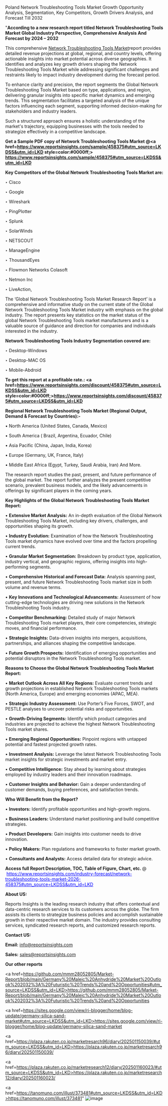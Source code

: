 Poland Network Troubleshooting Tools Market Growth Opportunity Analysis, Segmentation, Key Competitors, Growth Drivers Analysis, and Forecast Till 2032

"<strong>According to a new research report titled Network Troubleshooting Tools Market Global Industry Perspective, Comprehensive Analysis And Forecast by 2024 – 2032</strong>

This comprehensive <a href=https://www.reportsinsights.com/sample/458375>Network Troubleshooting Tools Market</a>report provides detailed revenue projections at global, regional, and country levels, offering actionable insights into market potential across diverse geographies. It identifies and analyzes key growth drivers shaping the Network Troubleshooting Tools Market while addressing significant challenges and restraints likely to impact industry development during the forecast period.

To enhance clarity and precision, the report segments the Global Network Troubleshooting Tools Market based on type, applications, and region, delivering granular insights into specific market dynamics and emerging trends. This segmentation facilitates a targeted analysis of the unique factors influencing each segment, supporting informed decision-making for stakeholders and industry leaders.

Such a structured approach ensures a holistic understanding of the market's trajectory, equipping businesses with the tools needed to strategize effectively in a competitive landscape.

<strong>Get a Sample PDF copy of Network Troubleshooting Tools Market </strong><strong>@<a href=https://www.reportsinsights.com/sample/458375#utm_source=LKDSS&utm_id=LKD style=color:#0000ff;> https://www.reportsinsights.com/sample/458375#utm_source=LKDSS&utm_id=LKD</a></strong></font>

<strong>Key Competitors of the Global Network Troubleshooting Tools Market are:</strong>

‣ Cisco

‣ Google

‣ Wireshark

‣ PingPlotter

‣ Splunk

‣ SolarWinds

‣ NETSCOUT

‣ ManageEngine

‣ ThousandEyes

‣ Flowmon Networks Colasoft

‣ Netmon Inc

‣ LiveAction,

The ‘Global Network Troubleshooting Tools Market Research Report’ is a comprehensive and informative study on the current state of the Global Network Troubleshooting Tools Market industry with emphasis on the global industry. The report presents key statistics on the market status of the global Network Troubleshooting Tools market manufacturers and is a valuable source of guidance and direction for companies and individuals interested in the industry.

<strong>Network Troubleshooting Tools Industry Segmentation covered are:</strong>

‣ Desktop-Windows

‣ Desktop-MAC OS

‣ Mobile-Abdroid

<strong>To get this report at a profitable rate.: <a href=https://www.reportsinsights.com/discount/458375#utm_source=LKDSS&utm_id=LKD style=color:#0000ff;>https://www.reportsinsights.com/discount/458375#utm_source=LKDSS&utm_id=LKD</a></strong></font>

<strong>Regional Network Troubleshooting Tools Market (Regional Output, Demand &amp; Forecast by Countries):-</strong>

• North America (United States, Canada, Mexico)

• South America ( Brazil, Argentina, Ecuador, Chile)

• Asia Pacific (China, Japan, India, Korea)

• Europe (Germany, UK, France, Italy)

• Middle East Africa (Egypt, Turkey, Saudi Arabia, Iran) And More.

The research report studies the past, present, and future performance of the global market. The report further analyzes the present competitive scenario, prevalent business models, and the likely advancements in offerings by significant players in the coming years.

<strong>Key Highlights of the Global Network Troubleshooting Tools Market Report:</strong>

• <strong>Extensive Market Analysis:</strong> An in-depth evaluation of the Global Network Troubleshooting Tools Market, including key drivers, challenges, and opportunities shaping its growth.

• <strong>Industry Evolution:</strong> Examination of how the Network Troubleshooting Tools market dynamics have evolved over time and the factors propelling current trends.

• <strong>Granular Market Segmentation:</strong> Breakdown by product type, application, industry vertical, and geographic regions, offering insights into high-performing segments.

• <strong>Comprehensive Historical and Forecast Data:</strong> Analysis spanning past, present, and future Network Troubleshooting Tools market size in both volume and revenue terms.

• <strong>Key Innovations and Technological Advancements:</strong> Assessment of how cutting-edge technologies are driving new solutions in the Network Troubleshooting Tools industry.

• <strong>Competitor Benchmarking:</strong> Detailed study of major Network Troubleshooting Tools market players, their core competencies, strategic moves, and financial performance.

• <strong>Strategic Insights:</strong> Data-driven insights into mergers, acquisitions, partnerships, and alliances shaping the competitive landscape.

• <strong>Future Growth Prospects:</strong> Identification of emerging opportunities and potential disruptors in the Network Troubleshooting Tools market.

<strong>Reasons to Choose the Global Network Troubleshooting Tools Market Report:</strong>

• <strong>Market Outlook Across All Key Regions:</strong> Evaluate current trends and growth projections in established Network Troubleshooting Tools markets (North America, Europe) and emerging economies (APAC, MEA).

• <strong>Strategic Industry Assessment:</strong> Use Porter’s Five Forces, SWOT, and PESTLE analyses to uncover potential risks and opportunities.

• <strong>Growth-Driving Segments:</strong> Identify which product categories and industries are projected to achieve the highest Network Troubleshooting Tools market shares.

• <strong>Emerging Regional Opportunities:</strong> Pinpoint regions with untapped potential and fastest projected growth rates.

• <strong>Investment Analysis:</strong> Leverage the latest Network Troubleshooting Tools market insights for strategic investments and market entry.

• <strong>Competitive Intelligence:</strong> Stay ahead by learning about strategies employed by industry leaders and their innovation roadmaps.

• <strong>Customer Insights and Behavior:</strong> Gain a deeper understanding of customer demands, buying preferences, and satisfaction trends.

<strong>Who Will Benefit from the Report?</strong>

• <strong>Investors:</strong> Identify profitable opportunities and high-growth regions.

• <strong>Business Leaders:</strong> Understand market positioning and build competitive strategies.

• <strong>Product Developers:</strong> Gain insights into customer needs to drive innovation.

• <strong>Policy Makers:</strong> Plan regulations and frameworks to foster market growth.

• <strong>Consultants and Analysts:</strong> Access detailed data for strategic advice.
</ul>
<strong>Access full Report Description, TOC, Table of Figure, Chart, etc. </strong>@  <a href=https://www.reportsinsights.com/industry-forecast/network-troubleshooting-tools-market-2026-458375#utm_source=LKDSS&utm_id=LKD style=color:#0000ff;>https://www.reportsinsights.com/industry-forecast/network-troubleshooting-tools-market-2026-458375#utm_source=LKDSS&utm_id=LKD</a></font>

<strong><strong>About US</strong>:</strong>

Reports Insights is the leading research industry that offers contextual and data-centric research services to its customers across the globe. The firm assists its clients to strategize business policies and accomplish sustainable growth in their respective market domain. The industry provides consulting services, syndicated research reports, and customized research reports.

<strong>Contact US:</strong>

<p class=""""><b>Email:</b> <a href=mailto:info@reportsinsights.com>info@reportsinsights.com</a></p>
<p class=""""><b>Sales:</b> <a href=mailto:sales@reportsinsights.com>sales@reportsinsights.com</a></p>

<strong>Our other reports</strong>

<a href=https://github.com/mmm28052805/Market-Report/blob/main/Germany%20Maleic%20Anhydride%20Market%20Outlook%202032%3A%20Futuristic%20Trends%20and%20Opportunities#utm_source=LKDSS&utm_id=LKD>https://github.com/mmm28052805/Market-Report/blob/main/Germany%20Maleic%20Anhydride%20Market%20Outlook%202032%3A%20Futuristic%20Trends%20and%20Opportunities</a>

<a href=https://sites.google.com/view/ri-blogger/home/blog-update/germany-silica-sand-market#utm_source=LKDSS&utm_id=LKD>https://sites.google.com/view/ri-blogger/home/blog-update/germany-silica-sand-market</a>

<a href=https://plaza.rakuten.co.jp/marketresarch96/diary/202501150039/#utm_source=LKDSS&utm_id=LKD>https://plaza.rakuten.co.jp/marketresarch96/diary/202501150039/</a>

<a href=https://plaza.rakuten.co.jp/marketresearch12/diary/202501160023/#utm_source=LKDSS&utm_id=LKD>https://plaza.rakuten.co.jp/marketresearch12/diary/202501160023/</a>

<a href=https://tanomuno.com/illust/373481#utm_source=LKDSS&utm_id=LKD>https://tanomuno.com/illust/373481</a>"
![image](https://github.com/user-attachments/assets/7e4ea36a-0395-4e29-b322-cc3ac23bb855)
